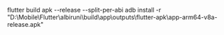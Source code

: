 flutter build apk --release --split-per-abi
adb install -r "D:\Mobile\Flutter\albiruni\build\app\outputs\flutter-apk\app-arm64-v8a-release.apk"